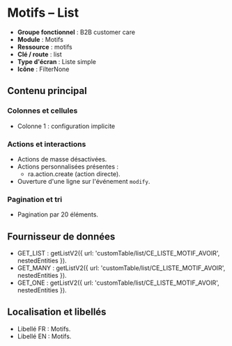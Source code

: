 # Motifs – List

- **Groupe fonctionnel** : B2B customer care
- **Module** : Motifs
- **Ressource** : motifs
- **Clé / route** : list
- **Type d'écran** : Liste simple
- **Icône** : FilterNone

## Contenu principal
### Colonnes et cellules
- Colonne 1 : configuration implicite

### Actions et interactions
- Actions de masse désactivées.
- Actions personnalisées présentes :
  - ra.action.create (action directe).
- Ouverture d'une ligne sur l'événement `modify`.

### Pagination et tri
- Pagination par 20 éléments.

## Fournisseur de données
- GET_LIST : getListV2({
  url: 'customTable/list/CE_LISTE_MOTIF_AVOIR',
  nestedEntities
}).
- GET_MANY : getListV2({
  url: 'customTable/list/CE_LISTE_MOTIF_AVOIR',
  nestedEntities
}).
- GET_ONE : getListV2({
  url: 'customTable/list/CE_LISTE_MOTIF_AVOIR',
  nestedEntities
}).

## Localisation et libellés
- Libellé FR : Motifs.
- Libellé EN : Motifs.